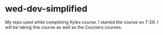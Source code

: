 # wed-dev-simplified
My repo used while completing Kyles course.
I started the course on 7-29.
I will be taking this course as well as the Coursers courses.